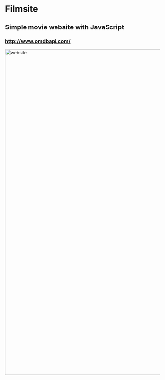 # Filmsite
## Simple movie website with JavaScript
### http://www.omdbapi.com/


<img width="1061" alt="website" src="https://user-images.githubusercontent.com/17426577/103949886-3d1b0280-513c-11eb-90c8-0525ac89218d.png">
